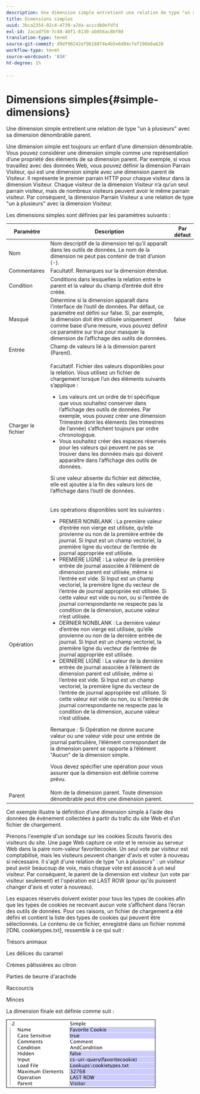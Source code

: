```yaml
---
description: Une dimension simple entretient une relation de type "un à plusieurs" avec sa dimension dénombrable parent.
title: Dimensions simples
uuid: 3bca2354-02c4-4739-a7da-acccdb0efdfd
exl-id: 2acad750-7c48-40f1-8130-ab056ac8bf0d
translation-type: tm+mt
source-git-commit: d9df90242ef96188f4e4b5e6d04cfef196b0a628
workflow-type: tm+mt
source-wordcount: '834'
ht-degree: 1%

---
```


# Dimensions simples{#simple-dimensions}

Une dimension simple entretient une relation de type &quot;un à plusieurs&quot; avec sa dimension dénombrable parent.

Une dimension simple est toujours un enfant d’une dimension dénombrable. Vous pouvez considérer une dimension simple comme une représentation d’une propriété des éléments de sa dimension parent. Par exemple, si vous travaillez avec des données Web, vous pouvez définir la dimension Parrain Visiteur, qui est une dimension simple avec une dimension parent de Visiteur. Il représente le premier parrain HTTP pour chaque visiteur dans la dimension Visiteur. Chaque visiteur de la dimension Visiteur n’a qu’un seul parrain visiteur, mais de nombreux visiteurs peuvent avoir le même parrain visiteur. Par conséquent, la dimension Parrain Visiteur a une relation de type &quot;un à plusieurs&quot; avec la dimension Visiteur.

Les dimensions simples sont définies par les paramètres suivants :

<table id="table_E6F729DFA226459DBFC1776CE8CB81F8"> 
 <thead> 
  <tr> 
   <th colname="col1" class="entry"> Paramètre </th> 
   <th colname="col2" class="entry"> Description </th> 
   <th colname="col3" class="entry"> Par défaut </th> 
  </tr> 
 </thead>
 <tbody> 
  <tr> 
   <td colname="col1"> Nom </td> 
   <td colname="col2"> Nom descriptif de la dimension tel qu’il apparaît dans les outils de données. Le nom de la dimension ne peut pas contenir de trait d’union (-). </td> 
   <td colname="col3"> </td> 
  </tr> 
  <tr> 
   <td colname="col1"> Commentaires </td> 
   <td colname="col2"> Facultatif. Remarques sur la dimension étendue. </td> 
   <td colname="col3"> </td> 
  </tr> 
  <tr> 
   <td colname="col1"> Condition </td> 
   <td colname="col2"> Conditions dans lesquelles la relation entre le parent et la valeur du champ d’entrée doit être créée. </td> 
   <td colname="col3"> </td> 
  </tr> 
  <tr> 
   <td colname="col1"> Masqué </td> 
   <td colname="col2"> Détermine si la dimension apparaît dans l’interface de l’outil de données. Par défaut, ce paramètre est défini sur false. Si, par exemple, la dimension doit être utilisée uniquement comme base d’une mesure, vous pouvez définir ce paramètre sur true pour masquer la dimension de l’affichage des outils de données. </td> 
   <td colname="col3"> false </td> 
  </tr> 
  <tr> 
   <td colname="col1"> Entrée </td> 
   <td colname="col2"> Champ de valeurs lié à la dimension parent (Parent). </td> 
   <td colname="col3"> </td> 
  </tr> 
  <tr> 
   <td colname="col1"> Charger le fichier </td> 
   <td colname="col2"> <p>Facultatif. Fichier des valeurs disponibles pour la relation. Vous utilisez un fichier de chargement lorsque l’un des éléments suivants s’applique : </p> <p> 
     <ul id="ul_056C4A8E46AA479397DC63173C035D5C"> 
      <li id="li_C26EB5A4AB3C4BEB8EB3A217A5A2377E"> Les valeurs ont un ordre de tri spécifique que vous souhaitez conserver dans l’affichage des outils de données. Par exemple, vous pouvez créer une dimension Trimestre dont les éléments (les trimestres de l’année) s’affichent toujours par ordre chronologique. </li> 
      <li id="li_5D4DF56BC6124D038A7260131B1F3DB3"> Vous souhaitez créer des espaces réservés pour les valeurs qui peuvent ne pas se trouver dans les données mais qui doivent apparaître dans l’affichage des outils de données. </li> 
     </ul> </p> <p> Si une valeur absente du fichier est détectée, elle est ajoutée à la fin des valeurs lors de l’affichage dans l’outil de données. </p> </td> 
   <td colname="col3"> </td> 
  </tr> 
  <tr> 
   <td colname="col1"> Opération </td> 
   <td colname="col2"> <p>Les opérations disponibles sont les suivantes : </p> <p> 
     <ul id="ul_88AE4279413C42609D8B53EC64B5E913"> 
      <li id="li_DD9623D006844BC28B2AAA8E12AA04E1"> PREMIER NONBLANK : La première valeur d’entrée non vierge est utilisée, qu’elle provienne ou non de la première entrée de journal. Si Input est un champ vectoriel, la première ligne du vecteur de l’entrée de journal appropriée est utilisée. </li> 
      <li id="li_0FBE7F0B7B9744D994ECEDAA08F0045C"> PREMIÈRE LIGNE : La valeur de la première entrée de journal associée à l’élément de dimension parent est utilisée, même si l’entrée est vide. Si Input est un champ vectoriel, la première ligne du vecteur de l’entrée de journal appropriée est utilisée. Si cette valeur est vide ou non, ou si l’entrée de journal correspondante ne respecte pas la condition de la dimension, aucune valeur n’est utilisée. </li> 
      <li id="li_C17190BC699D4A099DC5326C07D1044D"> DERNIER NONBLANK : La dernière valeur d’entrée non vierge est utilisée, qu’elle provienne ou non de la dernière entrée de journal. Si Input est un champ vectoriel, la première ligne du vecteur de l’entrée de journal appropriée est utilisée. </li> 
      <li id="li_00BAE86F12004C098F6A455908DB7062"> DERNIÈRE LIGNE : La valeur de la dernière entrée de journal associée à l’élément de dimension parent est utilisée, même si l’entrée est vide. Si Input est un champ vectoriel, la première ligne du vecteur de l’entrée de journal appropriée est utilisée. Si cette valeur est vide ou non, ou si l’entrée de journal correspondante ne respecte pas la condition de la dimension, aucune valeur n’est utilisée. </li> 
     </ul> </p> <p> <p>Remarque :  Si Opération ne donne aucune valeur ou une valeur vide pour une entrée de journal particulière, l’élément correspondant de la dimension parent se rapporte à l’élément "Aucun" de la dimension simple. </p> </p> <p> Vous devez spécifier une opération pour vous assurer que la dimension est définie comme prévu. </p> </td> 
   <td colname="col3"> </td> 
  </tr> 
  <tr> 
   <td colname="col1"> Parent </td> 
   <td colname="col2"> Nom de la dimension parent. Toute dimension dénombrable peut être une dimension parent. </td> 
   <td colname="col3"> </td> 
  </tr> 
 </tbody> 
</table>

Cet exemple illustre la définition d’une dimension simple à l’aide des données de événement collectées à partir du trafic du site Web et d’un fichier de chargement.

Prenons l&#39;exemple d&#39;un sondage sur les cookies Scouts favoris des visiteurs du site. Une page Web capture ce vote et le renvoie au serveur Web dans la paire nom-valeur favoritecookie. Un seul vote par visiteur est comptabilisé, mais les visiteurs peuvent changer d&#39;avis et voter à nouveau si nécessaire. Il s&#39;agit d&#39;une relation de type &quot;un à plusieurs&quot; : un visiteur peut avoir beaucoup de voix, mais chaque vote est associé à un seul visiteur. Par conséquent, le parent de la dimension est visiteur (un vote par visiteur seulement) et l&#39;opération est LAST ROW (pour qu&#39;ils puissent changer d&#39;avis et voter à nouveau).

Les espaces réservés doivent exister pour tous les types de cookies afin que les types de cookies ne recevant aucun vote s’affichent dans l’écran des outils de données. Pour ces raisons, un fichier de chargement a été défini et contient la liste des types de cookies qui peuvent être sélectionnés. Le contenu de ce fichier, enregistré dans un fichier nommé [!DNL cookietypes.txt], ressemble à ce qui suit :

Trésors animaux

Les délices du caramel

Crèmes pâtissières au citron

Parties de beurre d&#39;arachide

Raccourcis

Minces

La dimension finale est définie comme suit :

![](assets/cfg_Transformation_Dim_Simple.png)
